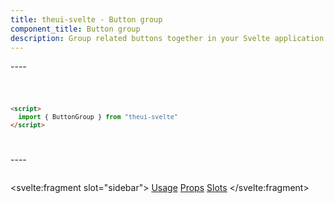 ```yaml
---
title: theui-svelte - Button group
component_title: Button group
description: Group related buttons together in your Svelte application using TheUI-Svelte's Button Group component for a cleaner UI.
---
```


<script lang="ts">
  import type { PageData } from "./$types";
  import DocContainer from "$lib/ui/doc/Container.svelte";
  import Head from "$lib/ui/doc/Head.svelte";
  import Block from "$lib/ui/doc/Block.svelte";
  import Code from "$lib/ui/doc/Code.svelte";
  import DataTable from "$lib/ui/doc/DataTable.svelte";
  import Example from "$lib/ui/doc/Example.svelte";
  import { ButtonGroup } from "theui-svelte";
  import { processID } from "$lib";

  export let data: PageData;
</script>

<DocContainer>
  <Head title="ButtonGroup"/>
  <Block title="Setup">
    <p class="not-prose mb-4">----</p>
<Code title="Import">

```html
<script>
  import { ButtonGroup } from "theui-svelte"
</script>
```
</Code>
  </Block>

  <Block title="Usage">
    <Example title="Basic Example">
      <p class="not-prose mb-2">----</p>
      <svelte:fragment slot="example">
      </svelte:fragment>
<div slot="code">

```html

```
</div>
    </Example>
  </Block>

  <Block title="Props">
    <DataTable data={data.component.props} hideText={true} mb=8 />
    <!-- <DataTable data={data.component.dynamicProps} type="slots" title="Dynamic Props" hideText={true} /> -->
  </Block>
  <!-- <Block title="Slots">
    <DataTable data={data.component.slots} type="slots"/>
  </Block> -->

  <svelte:fragment slot="sidebar">
    <a href="#usage">Usage</a>
    <!-- <a href={processID("Outlying Collapse")}>Outlying Collapse</a> -->
    <a href="#props">Props</a>
    <a href="#slots">Slots</a>
  </svelte:fragment>

</DocContainer>